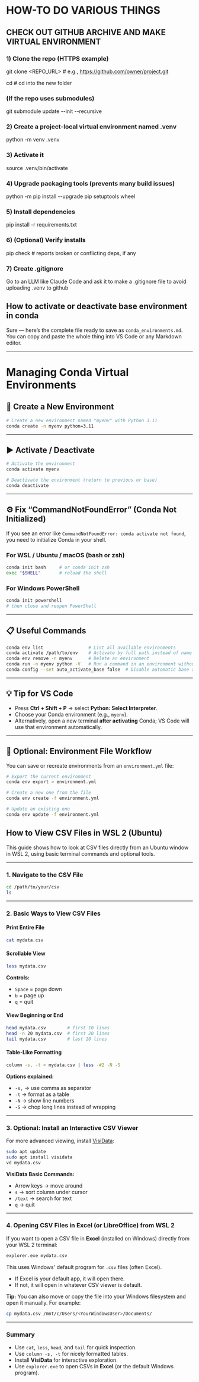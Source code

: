 # HOW-TO DO VARIOUS THINGS

## CHECK OUT GITHUB ARCHIVE AND MAKE VIRTUAL ENVIRONMENT

### 1) Clone the repo (HTTPS example)
git clone <REPO_URL>  # e.g., https://github.com/owner/project.git

cd <project>          # cd into the new folder

### (If the repo uses submodules)
git submodule update --init --recursive

### 2) Create a project-local virtual environment named .venv
python -m venv .venv

### 3) Activate it
source .venv/bin/activate

### 4) Upgrade packaging tools (prevents many build issues)
python -m pip install --upgrade pip setuptools wheel

### 5) Install dependencies
pip install -r requirements.txt

### 6) (Optional) Verify installs
pip check  # reports broken or conflicting deps, if any

### 7) Create .gitignore

Go to an LLM like Claude Code and ask it to make a .gitignore file to avoid uploading .venv to github

## How to activate or deactivate base environment in conda

Sure — here’s the complete file ready to save as
`conda_environments.md`.
You can copy and paste the whole thing into VS Code or any Markdown editor.

---

# Managing Conda Virtual Environments

## 🧪 Create a New Environment
```bash
# Create a new environment named "myenv" with Python 3.11
conda create -n myenv python=3.11
````

---

## ▶️ Activate / Deactivate

```bash
# Activate the environment
conda activate myenv

# Deactivate the environment (return to previous or base)
conda deactivate
```

---

## ⚙️ Fix “CommandNotFoundError” (Conda Not Initialized)

If you see an error like
`CommandNotFoundError: conda activate not found`,
you need to initialize Conda in your shell.

### For WSL / Ubuntu / macOS (bash or zsh)

```bash
conda init bash     # or conda init zsh
exec "$SHELL"       # reload the shell
```

### For Windows PowerShell

```powershell
conda init powershell
# then close and reopen PowerShell
```

---

## 📋 Useful Commands

```bash
conda env list                 # List all available environments
conda activate /path/to/env    # Activate by full path instead of name
conda env remove -n myenv      # Delete an environment
conda run -n myenv python -V   # Run a command in an environment without activating
conda config --set auto_activate_base false  # Disable automatic base activation
```

---

## 💡 Tip for VS Code

* Press **Ctrl + Shift + P** → select **Python: Select Interpreter**.
* Choose your Conda environment (e.g., `myenv`).
* Alternatively, open a new terminal **after activating** Conda; VS Code will use that environment automatically.

---

## 🧰 Optional: Environment File Workflow

You can save or recreate environments from an `environment.yml` file:

```bash
# Export the current environment
conda env export > environment.yml

# Create a new one from the file
conda env create -f environment.yml

# Update an existing one
conda env update -f environment.yml
```



## How to View CSV Files in WSL 2 (Ubuntu)

This guide shows how to look at CSV files directly from an Ubuntu window in WSL 2, using basic terminal commands and optional tools.

---

### 1. Navigate to the CSV File

```bash
cd /path/to/your/csv
ls
```

---

### 2. Basic Ways to View CSV Files

#### Print Entire File
```bash
cat mydata.csv
```

#### Scrollable View
```bash
less mydata.csv
```
**Controls:**
- `Space` = page down  
- `b` = page up  
- `q` = quit  

#### View Beginning or End
```bash
head mydata.csv        # first 10 lines
head -n 20 mydata.csv  # first 20 lines
tail mydata.csv        # last 10 lines
```

#### Table-Like Formatting
```bash
column -s, -t < mydata.csv | less -#2 -N -S
```
**Options explained:**
- `-s,` → use comma as separator  
- `-t` → format as a table  
- `-N` → show line numbers  
- `-S` → chop long lines instead of wrapping  

---

### 3. Optional: Install an Interactive CSV Viewer

For more advanced viewing, install [VisiData](https://visidata.org/):

```bash
sudo apt update
sudo apt install visidata
vd mydata.csv
```

**VisiData Basic Commands:**
- Arrow keys → move around  
- `s` → sort column under cursor  
- `/text` → search for text  
- `q` → quit  

---

### 4. Opening CSV Files in Excel (or LibreOffice) from WSL 2

If you want to open a CSV file in **Excel** (installed on Windows) directly from your WSL 2 terminal:

```bash
explorer.exe mydata.csv
```

This uses Windows' default program for `.csv` files (often Excel).  
- If Excel is your default app, it will open there.  
- If not, it will open in whatever CSV viewer is default.  

**Tip:** You can also move or copy the file into your Windows filesystem and open it manually. For example:

```bash
cp mydata.csv /mnt/c/Users/<YourWindowsUser>/Documents/
```

---

### Summary

- Use `cat`, `less`, `head`, and `tail` for quick inspection.  
- Use `column -s, -t` for nicely formatted tables.  
- Install **VisiData** for interactive exploration.  
- Use `explorer.exe` to open CSVs in **Excel** (or the default Windows program).  

